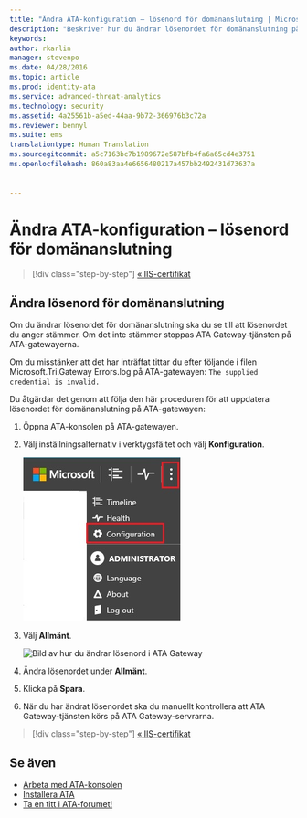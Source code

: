 ```yaml
---
title: "Ändra ATA-konfiguration – lösenord för domänanslutning | Microsoft ATA"
description: "Beskriver hur du ändrar lösenordet för domänanslutning på ATA-gatewayen."
keywords: 
author: rkarlin
manager: stevenpo
ms.date: 04/28/2016
ms.topic: article
ms.prod: identity-ata
ms.service: advanced-threat-analytics
ms.technology: security
ms.assetid: 4a25561b-a5ed-44aa-9b72-366976b3c72a
ms.reviewer: bennyl
ms.suite: ems
translationtype: Human Translation
ms.sourcegitcommit: a5c7163bc7b1989672e587bfb4fa6a65cd4e3751
ms.openlocfilehash: 860a83aa4e6656480217a457bb2492431d73637a


---
```


# Ändra ATA-konfiguration – lösenord för domänanslutning

>[!div class="step-by-step"]
[« IIS-certifikat](modifying-ata-config-iiscert.md)


## Ändra lösenord för domänanslutning
Om du ändrar lösenordet för domänanslutning ska du se till att lösenordet du anger stämmer. Om det inte stämmer stoppas ATA Gateway-tjänsten på ATA-gatewayerna.

Om du misstänker att det har inträffat tittar du efter följande i filen Microsoft.Tri.Gateway Errors.log på ATA-gatewayen:
`The supplied credential is invalid.`

Du åtgärdar det genom att följa den här proceduren för att uppdatera lösenordet för domänanslutning på ATA-gatewayen:

1.  Öppna ATA-konsolen på ATA-gatewayen.

2.  Välj inställningsalternativ i verktygsfältet och välj **Konfiguration**.

    ![Ikon för ATA-konfigurationsinställningar](media/ATA-config-icon.JPG)

3.  Välj **Allmänt**.

    ![Bild av hur du ändrar lösenord i ATA Gateway](media/ATA-GW-change-DC-password.JPG)

4.  Ändra lösenordet under **Allmänt**.

5.  Klicka på **Spara**.

6.  När du har ändrat lösenordet ska du manuellt kontrollera att ATA Gateway-tjänsten körs på ATA Gateway-servrarna.

>[!div class="step-by-step"]
[« IIS-certifikat](modifying-ata-config-iiscert.md)

## Se även
- [Arbeta med ATA-konsolen](working-with-ata-console.md)
- [Installera ATA](install-ata.md)
- [Ta en titt i ATA-forumet!](https://social.technet.microsoft.com/Forums/security/home?forum=mata)



<!--HONumber=Jul16_HO3-->


